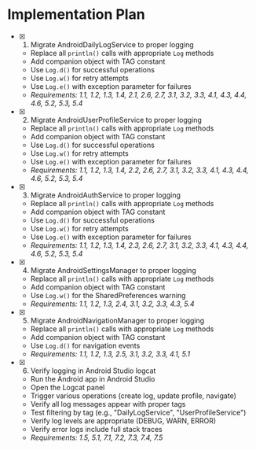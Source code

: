 # Implementation Plan

- [x] 1. Migrate AndroidDailyLogService to proper logging
  - Replace all `println()` calls with appropriate `Log` methods
  - Add companion object with TAG constant
  - Use `Log.d()` for successful operations
  - Use `Log.w()` for retry attempts
  - Use `Log.e()` with exception parameter for failures
  - _Requirements: 1.1, 1.2, 1.3, 1.4, 2.1, 2.6, 2.7, 3.1, 3.2, 3.3, 4.1, 4.3, 4.4, 4.6, 5.2, 5.3, 5.4_

- [x] 2. Migrate AndroidUserProfileService to proper logging
  - Replace all `println()` calls with appropriate `Log` methods
  - Add companion object with TAG constant
  - Use `Log.d()` for successful operations
  - Use `Log.w()` for retry attempts
  - Use `Log.e()` with exception parameter for failures
  - _Requirements: 1.1, 1.2, 1.3, 1.4, 2.2, 2.6, 2.7, 3.1, 3.2, 3.3, 4.1, 4.3, 4.4, 4.6, 5.2, 5.3, 5.4_

- [x] 3. Migrate AndroidAuthService to proper logging
  - Replace all `println()` calls with appropriate `Log` methods
  - Add companion object with TAG constant
  - Use `Log.d()` for successful operations
  - Use `Log.w()` for retry attempts
  - Use `Log.e()` with exception parameter for failures
  - _Requirements: 1.1, 1.2, 1.3, 1.4, 2.3, 2.6, 2.7, 3.1, 3.2, 3.3, 4.1, 4.3, 4.4, 4.6, 5.2, 5.3, 5.4_

- [x] 4. Migrate AndroidSettingsManager to proper logging
  - Replace all `println()` calls with appropriate `Log` methods
  - Add companion object with TAG constant
  - Use `Log.w()` for the SharedPreferences warning
  - _Requirements: 1.1, 1.2, 1.3, 2.4, 3.1, 3.2, 3.3, 4.3, 5.4_

- [x] 5. Migrate AndroidNavigationManager to proper logging
  - Replace all `println()` calls with appropriate `Log` methods
  - Add companion object with TAG constant
  - Use `Log.d()` for navigation events
  - _Requirements: 1.1, 1.2, 1.3, 2.5, 3.1, 3.2, 3.3, 4.1, 5.1_

- [x] 6. Verify logging in Android Studio logcat
  - Run the Android app in Android Studio
  - Open the Logcat panel
  - Trigger various operations (create log, update profile, navigate)
  - Verify all log messages appear with proper tags
  - Test filtering by tag (e.g., "DailyLogService", "UserProfileService")
  - Verify log levels are appropriate (DEBUG, WARN, ERROR)
  - Verify error logs include full stack traces
  - _Requirements: 1.5, 5.1, 7.1, 7.2, 7.3, 7.4, 7.5_
